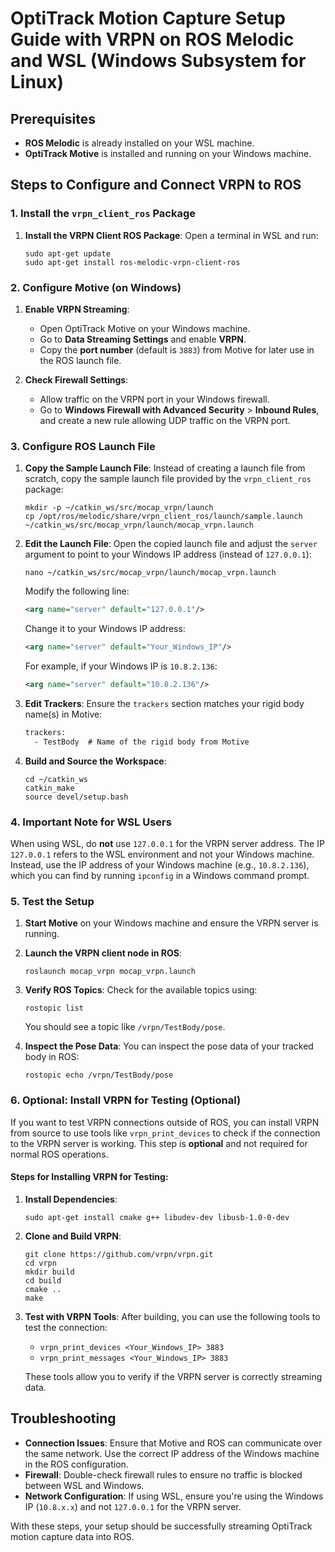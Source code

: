 # OptiTrack Motion Capture Setup Guide with VRPN on ROS Melodic and WSL (Windows Subsystem for Linux)

## Prerequisites
- **ROS Melodic** is already installed on your WSL machine.
- **OptiTrack Motive** is installed and running on your Windows machine.

## Steps to Configure and Connect VRPN to ROS

### 1. Install the `vrpn_client_ros` Package

1. **Install the VRPN Client ROS Package**:
   Open a terminal in WSL and run:
   ```
   sudo apt-get update
   sudo apt-get install ros-melodic-vrpn-client-ros
   ```

### 2. Configure Motive (on Windows)

1. **Enable VRPN Streaming**:
   - Open OptiTrack Motive on your Windows machine.
   - Go to **Data Streaming Settings** and enable **VRPN**.
   - Copy the **port number** (default is `3883`) from Motive for later use in the ROS launch file.

2. **Check Firewall Settings**:
   - Allow traffic on the VRPN port in your Windows firewall.
   - Go to **Windows Firewall with Advanced Security** > **Inbound Rules**, and create a new rule allowing UDP traffic on the VRPN port.

### 3. Configure ROS Launch File

1. **Copy the Sample Launch File**:
   Instead of creating a launch file from scratch, copy the sample launch file provided by the `vrpn_client_ros` package:
   ```
   mkdir -p ~/catkin_ws/src/mocap_vrpn/launch
   cp /opt/ros/melodic/share/vrpn_client_ros/launch/sample.launch ~/catkin_ws/src/mocap_vrpn/launch/mocap_vrpn.launch
   ```

2. **Edit the Launch File**:
   Open the copied launch file and adjust the `server` argument to point to your Windows IP address (instead of `127.0.0.1`):
   ```
   nano ~/catkin_ws/src/mocap_vrpn/launch/mocap_vrpn.launch
   ```

   Modify the following line:
   ```xml
   <arg name="server" default="127.0.0.1"/>
   ```

   Change it to your Windows IP address:
   ```xml
   <arg name="server" default="Your_Windows_IP"/>
   ```

   For example, if your Windows IP is `10.8.2.136`:
   ```xml
   <arg name="server" default="10.8.2.136"/>
   ```

3. **Edit Trackers**:
   Ensure the `trackers` section matches your rigid body name(s) in Motive:
   ```xml
   trackers:
     - TestBody  # Name of the rigid body from Motive
   ```

4. **Build and Source the Workspace**:
   ```
   cd ~/catkin_ws
   catkin_make
   source devel/setup.bash
   ```

### 4. Important Note for WSL Users

When using WSL, do **not** use `127.0.0.1` for the VRPN server address. The IP `127.0.0.1` refers to the WSL environment and not your Windows machine. Instead, use the IP address of your Windows machine (e.g., `10.8.2.136`), which you can find by running `ipconfig` in a Windows command prompt.

### 5. Test the Setup

1. **Start Motive** on your Windows machine and ensure the VRPN server is running.

2. **Launch the VRPN client node in ROS**:
   ```
   roslaunch mocap_vrpn mocap_vrpn.launch
   ```

3. **Verify ROS Topics**:
   Check for the available topics using:
   ```
   rostopic list
   ```

   You should see a topic like `/vrpn/TestBody/pose`.

4. **Inspect the Pose Data**:
   You can inspect the pose data of your tracked body in ROS:
   ```
   rostopic echo /vrpn/TestBody/pose
   ```

### 6. Optional: Install VRPN for Testing (Optional)

If you want to test VRPN connections outside of ROS, you can install VRPN from source to use tools like `vrpn_print_devices` to check if the connection to the VRPN server is working. This step is **optional** and not required for normal ROS operations.

#### Steps for Installing VRPN for Testing:
1. **Install Dependencies**:
   ```
   sudo apt-get install cmake g++ libudev-dev libusb-1.0-0-dev
   ```

2. **Clone and Build VRPN**:
   ```
   git clone https://github.com/vrpn/vrpn.git
   cd vrpn
   mkdir build
   cd build
   cmake ..
   make
   ```

3. **Test with VRPN Tools**:
   After building, you can use the following tools to test the connection:
   - `vrpn_print_devices <Your_Windows_IP> 3883`
   - `vrpn_print_messages <Your_Windows_IP> 3883`

   These tools allow you to verify if the VRPN server is correctly streaming data.

## Troubleshooting

- **Connection Issues**: Ensure that Motive and ROS can communicate over the same network. Use the correct IP address of the Windows machine in the ROS configuration.
- **Firewall**: Double-check firewall rules to ensure no traffic is blocked between WSL and Windows.
- **Network Configuration**: If using WSL, ensure you're using the Windows IP (`10.8.x.x`) and not `127.0.0.1` for the VRPN server.

With these steps, your setup should be successfully streaming OptiTrack motion capture data into ROS.
